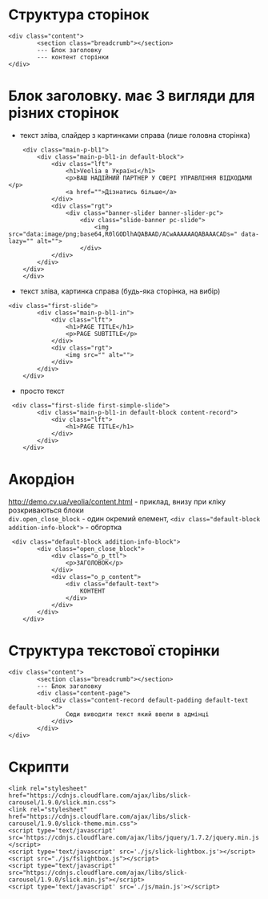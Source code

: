
# Структура сторінок
```
<div class="content">
        <section class="breadcrumb"></section>
        --- Блок заголовку
        --- контент сторінки
</div>
```
# Блок заголовку. має 3 вигляди для різних сторінок
- текст зліва, слайдер з картинками справа (лише головна сторінка)
```
    <div class="main-p-bl1">
        <div class="main-p-bl1-in default-block">
            <div class="lft">
                <h1>Veolia в Україні</h1>
                <p>ВАШ НАДІЙНИЙ ПАРТНЕР У СФЕРІ УПРАВЛІННЯ ВІДХОДАМИ </p>
                <a href="">Дізнатись більше</a>
            </div>
            <div class="rgt">
                <div class="banner-slider banner-slider-pc">
                    <div class="slide-banner pc-slide">
                        <img src="data:image/png;base64,R0lGODlhAQABAAD/ACwAAAAAAQABAAACADs=" data-lazy="" alt="">
                    </div>
            </div>
        </div>
    </div>
    </div>

```
- текст зліва, картинка справа (будь-яка сторінка, на вибір)
```
<div class="first-slide">
        <div class="main-p-bl1-in">
            <div class="lft">
                <h1>PAGE TITLE</h1>
                <p>PAGE SUBTITLE</p>
            </div>
            <div class="rgt">
                <img src="" alt="">
            </div>
        </div>
    </div>
```
- просто текст
```
 <div class="first-slide first-simple-slide">
        <div class="main-p-bl1-in default-block content-record">
            <div class="lft">
                <h1>PAGE TITLE</h1>
            </div>
        </div>
    </div>
```
# Акордіон 
http://demo.cv.ua/veolia/content.html - приклад, внизу при кліку розкриваються блоки   
``` div.open_close_block ``` - один окремий елемент, ``` <div class="default-block addition-info-block"> ``` - обгортка
```
 <div class="default-block addition-info-block">
        <div class="open_close_block">
            <div class="o_p_ttl">
                <p>ЗАГОЛОВОК</p>
            </div>
            <div class="o_p_content">
                <div class="default-text">
                    КОНТЕНТ
                </div>
            </div>
        </div>
    </div>
```
# Структура текстової сторінки
```
<div class="content">
        <section class="breadcrumb"></section>
        --- Блок заголовку
        <div class="content-page">
            <div class="content-record default-padding default-text default-block">    
                Сюди виводити текст який ввели в адмінці
            </div>
        </div>
</div>
```
# Скрипти
```
<link rel="stylesheet" href="https://cdnjs.cloudflare.com/ajax/libs/slick-carousel/1.9.0/slick.min.css">
<link rel="stylesheet" href="https://cdnjs.cloudflare.com/ajax/libs/slick-carousel/1.9.0/slick-theme.min.css">
<script type='text/javascript' src='https://cdnjs.cloudflare.com/ajax/libs/jquery/1.7.2/jquery.min.js'></script>
<script type='text/javascript' src='./js/slick-lightbox.js'></script>
<script src="./js/fslightbox.js"></script>
<script type="text/javascript" src="https://cdnjs.cloudflare.com/ajax/libs/slick-carousel/1.9.0/slick.min.js"></script>
<script type='text/javascript' src='./js/main.js'></script>
```
